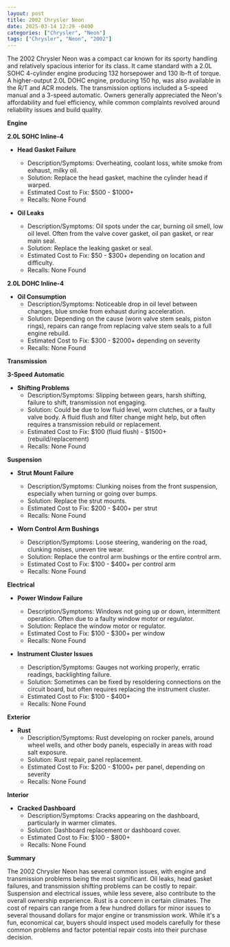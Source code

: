 ```yaml
---
layout: post
title: 2002 Chrysler Neon
date: 2025-03-14 12:29 -0400
categories: ["Chrysler", "Neon"]
tags: ["Chrysler", "Neon", "2002"]
---
```

The 2002 Chrysler Neon was a compact car known for its sporty handling and relatively spacious interior for its class. It came standard with a 2.0L SOHC 4-cylinder engine producing 132 horsepower and 130 lb-ft of torque. A higher-output 2.0L DOHC engine, producing 150 hp, was also available in the R/T and ACR models. The transmission options included a 5-speed manual and a 3-speed automatic. Owners generally appreciated the Neon's affordability and fuel efficiency, while common complaints revolved around reliability issues and build quality.

**Engine**

**2.0L SOHC Inline-4**

* **Head Gasket Failure**
    * Description/Symptoms: Overheating, coolant loss, white smoke from exhaust, milky oil.
    * Solution: Replace the head gasket, machine the cylinder head if warped.
    * Estimated Cost to Fix: $500 - $1000+
    * Recalls: None Found

* **Oil Leaks**
    * Description/Symptoms: Oil spots under the car, burning oil smell, low oil level. Often from the valve cover gasket, oil pan gasket, or rear main seal.
    * Solution: Replace the leaking gasket or seal.
    * Estimated Cost to Fix: $50 - $300+ depending on location and difficulty.
    * Recalls: None Found

**2.0L DOHC Inline-4**

* **Oil Consumption**
    * Description/Symptoms: Noticeable drop in oil level between changes, blue smoke from exhaust during acceleration.
    * Solution: Depending on the cause (worn valve stem seals, piston rings), repairs can range from replacing valve stem seals to a full engine rebuild.
    * Estimated Cost to Fix: $300 - $2000+ depending on severity
    * Recalls: None Found

**Transmission**

**3-Speed Automatic**

* **Shifting Problems**
    * Description/Symptoms: Slipping between gears, harsh shifting, failure to shift, transmission not engaging.
    * Solution: Could be due to low fluid level, worn clutches, or a faulty valve body. A fluid flush and filter change might help, but often requires a transmission rebuild or replacement.
    * Estimated Cost to Fix: $100 (fluid flush) - $1500+ (rebuild/replacement)
    * Recalls: None Found

**Suspension**

* **Strut Mount Failure**
    * Description/Symptoms: Clunking noises from the front suspension, especially when turning or going over bumps.
    * Solution: Replace the strut mounts.
    * Estimated Cost to Fix: $200 - $400+ per strut
    * Recalls: None Found

* **Worn Control Arm Bushings**
    * Description/Symptoms: Loose steering, wandering on the road, clunking noises, uneven tire wear.
    * Solution: Replace the control arm bushings or the entire control arm.
    * Estimated Cost to Fix: $100 - $400+ per control arm
    * Recalls: None Found

**Electrical**

* **Power Window Failure**
    * Description/Symptoms: Windows not going up or down, intermittent operation. Often due to a faulty window motor or regulator.
    * Solution: Replace the window motor or regulator.
    * Estimated Cost to Fix: $100 - $300+ per window
    * Recalls: None Found

* **Instrument Cluster Issues**
    * Description/Symptoms: Gauges not working properly, erratic readings, backlighting failure.
    * Solution: Sometimes can be fixed by resoldering connections on the circuit board, but often requires replacing the instrument cluster.
    * Estimated Cost to Fix: $100 - $400+
    * Recalls: None Found

**Exterior**

* **Rust**
    * Description/Symptoms: Rust developing on rocker panels, around wheel wells, and other body panels, especially in areas with road salt exposure.
    * Solution: Rust repair, panel replacement.
    * Estimated Cost to Fix: $200 - $1000+ per panel, depending on severity
    * Recalls: None Found

**Interior**

* **Cracked Dashboard**
    * Description/Symptoms: Cracks appearing on the dashboard, particularly in warmer climates.
    * Solution: Dashboard replacement or dashboard cover.
    * Estimated Cost to Fix: $100 - $800+
    * Recalls: None Found

**Summary**

The 2002 Chrysler Neon has several common issues, with engine and transmission problems being the most significant. Oil leaks, head gasket failures, and transmission shifting problems can be costly to repair. Suspension and electrical issues, while less severe, also contribute to the overall ownership experience. Rust is a concern in certain climates. The cost of repairs can range from a few hundred dollars for minor issues to several thousand dollars for major engine or transmission work. While it's a fun, economical car, buyers should inspect used models carefully for these common problems and factor potential repair costs into their purchase decision.

